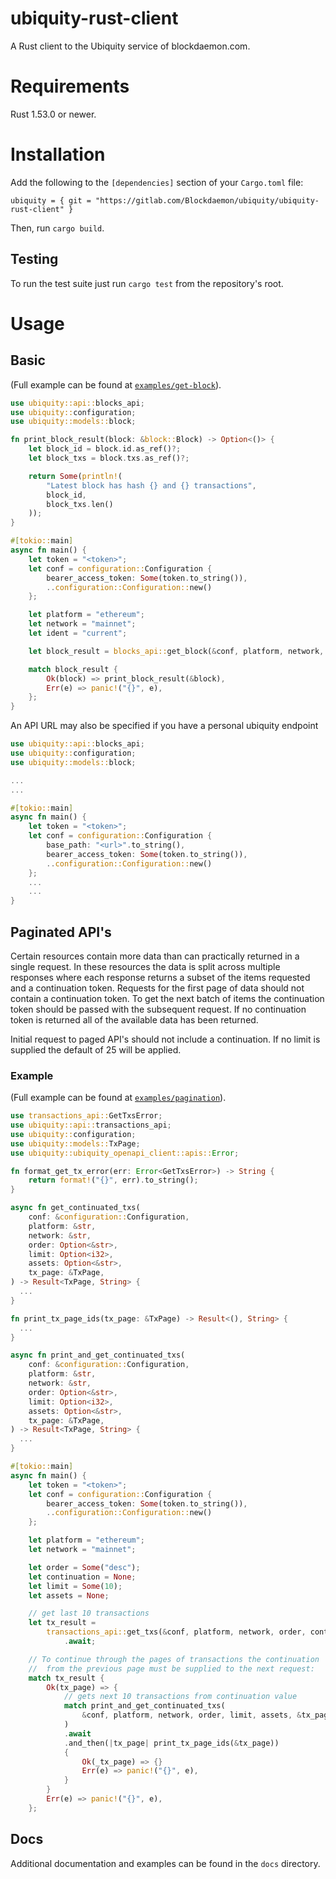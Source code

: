 # ubiquity-rust-client
A Rust client to the Ubiquity service of blockdaemon.com.

# Requirements
Rust 1.53.0 or newer.

# Installation
Add the following to the `[dependencies]` section of your `Cargo.toml` file:

```
ubiquity = { git = "https://gitlab.com/Blockdaemon/ubiquity/ubiquity-rust-client" }
```

Then, run `cargo build`.

## Testing
To run the test suite just run `cargo test` from the repository's root.

# Usage

## Basic

(Full example can be found at [`examples/get-block`](examples/get-block)).

```rust
use ubiquity::api::blocks_api;
use ubiquity::configuration;
use ubiquity::models::block;

fn print_block_result(block: &block::Block) -> Option<()> {
    let block_id = block.id.as_ref()?;
    let block_txs = block.txs.as_ref()?;

    return Some(println!(
        "Latest block has hash {} and {} transactions",
        block_id,
        block_txs.len()
    ));
}

#[tokio::main]
async fn main() {
    let token = "<token>";
    let conf = configuration::Configuration {
        bearer_access_token: Some(token.to_string()),
        ..configuration::Configuration::new()
    };

    let platform = "ethereum";
    let network = "mainnet";
    let ident = "current";

    let block_result = blocks_api::get_block(&conf, platform, network, ident).await;

    match block_result {
        Ok(block) => print_block_result(&block),
        Err(e) => panic!("{}", e),
    };
}
```

An API URL may also be specified if you have a personal ubiquity endpoint 
```rust
use ubiquity::api::blocks_api;
use ubiquity::configuration;
use ubiquity::models::block;

...
...

#[tokio::main]
async fn main() {
    let token = "<token>";
    let conf = configuration::Configuration {
        base_path: "<url>".to_string(),
        bearer_access_token: Some(token.to_string()),
        ..configuration::Configuration::new()
    };
    ...
    ...
}
```

## Paginated API's

Certain resources contain more data than can practically returned in a single request. In these resources the data is split across multiple responses where each response returns a subset of the items requested and a continuation token. Requests for the first page of data should not contain a continuation token. To get the next batch of items the continuation token should be passed with the subsequent request. If no continuation token is returned all of the available data has been returned.

Initial request to paged API's should not include a continuation. If no limit is supplied the default of 25 will be applied.

### Example

(Full example can be found at [`examples/pagination`](examples/pagination)).

```rust
use transactions_api::GetTxsError;
use ubiquity::api::transactions_api;
use ubiquity::configuration;
use ubiquity::models::TxPage;
use ubiquity::ubiquity_openapi_client::apis::Error;

fn format_get_tx_error(err: Error<GetTxsError>) -> String {
    return format!("{}", err).to_string();
}

async fn get_continuated_txs(
    conf: &configuration::Configuration,
    platform: &str,
    network: &str,
    order: Option<&str>,
    limit: Option<i32>,
    assets: Option<&str>,
    tx_page: &TxPage,
) -> Result<TxPage, String> {
  ...
}

fn print_tx_page_ids(tx_page: &TxPage) -> Result<(), String> {
  ...
}

async fn print_and_get_continuated_txs(
    conf: &configuration::Configuration,
    platform: &str,
    network: &str,
    order: Option<&str>,
    limit: Option<i32>,
    assets: Option<&str>,
    tx_page: &TxPage,
) -> Result<TxPage, String> {
  ...
}

#[tokio::main]
async fn main() {
    let token = "<token>";
    let conf = configuration::Configuration {
        bearer_access_token: Some(token.to_string()),
        ..configuration::Configuration::new()
    };

    let platform = "ethereum";
    let network = "mainnet";

    let order = Some("desc");
    let continuation = None;
    let limit = Some(10);
    let assets = None;

    // get last 10 transactions
    let tx_result =
        transactions_api::get_txs(&conf, platform, network, order, continuation, limit, assets)
            .await;

    // To continue through the pages of transactions the continuation
    //  from the previous page must be supplied to the next request:
    match tx_result {
        Ok(tx_page) => {
            // gets next 10 transactions from continuation value
            match print_and_get_continuated_txs(
                &conf, platform, network, order, limit, assets, &tx_page,
            )
            .await
            .and_then(|tx_page| print_tx_page_ids(&tx_page))
            {
                Ok(_tx_page) => {}
                Err(e) => panic!("{}", e),
            }
        }
        Err(e) => panic!("{}", e),
    };
```

## Docs
Additional documentation and examples can be found in the `docs` directory.
